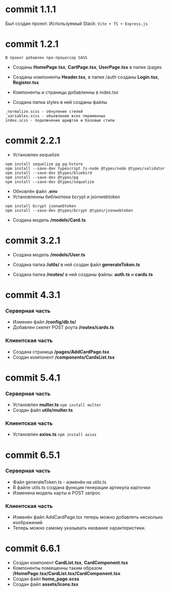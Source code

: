 # commit 1.1.1

Был создан проект. Используемый Stack: ```Vite + TS + Express.js```

# commit 1.2.1

```В проект добавлен пре-процессор SASS```

- Созданы **HomePage.tsx**, **CartPage.tsx**, **UserPage.tsx** в папке /pages
- Созданы компоненты **Header.tsx**, в папке /auth созданы **Login.tsx**, **Register.tsx**
- Компоненты и страницы добавленны в index.tsx

- Создана папка styles в ней созданы файлы

``` 
_normalize.scss - обнуление стилей
_variables.scss - объявление всех переменных
index.scss - подключение шрифтов и базовые стили 
```

# commit 2.2.1

- Установлен sequelize
```
npm install sequelize pg pg-hstore
npm install --save-dev typescript ts-node @types/node @types/validator
npm install --save-dev @types/bluebird
npm install --save-dev @types/pg
npm install --save-dev @types/sequelize
```
- Обновлён файл **.env**
- Установленны библиотеки bcrypt и jsonwebtoken
```
npm install bcrypt jsonwebtoken
npm install --save-dev @types/bcrypt @types/jsonwebtoken
```
- Создана модель **/models/Card.ts**

# commit 3.2.1

- Создана модель **/models/User.ts**

- Создана папка **/utils/** в ней создан файл **generateToken.ts**

- Создана папка **/routes/** в ней созданы файлы: **auth.ts** и **cards.ts**

# commit 4.3.1

### Серверная часть

- Изменен файл **/config/db.ts/**
- Добавлен скелет POST роута **/routes/cards.ts**

### Клиентская часть

- Создана страница **/pages/AddCardPage.tsx**
- Создан компонент **/components/CardsList.tsx**

# commit 5.4.1

### Серверная часть

- Установлен **multer.ts**
``` npm install multer ```
- Создан файл **utils/multer.ts**

### Клиентская часть

- Установлен **axios.ts**
```npm install axios```

# commit 6.5.1

### Серверная часть

- Файл generateToken.ts - изменён на utils.ts
- В файле utils.ts создана функция генерации артикула карточки
- Изменена модель карты и POST запрос

### Клиентская часть

- Изменён файл AddCardPage.tsx теперь можно добавлять несколько изображений
- Теперь можно самому указывать название характеристики.

# commit 6.6.1 

- Создан компонент **CardList.tsx**, **CardComponent.tsx**
- Компоненты помещенны таким образом **/HomePage.tsx/CardList.tsx/CardComponent.tsx**
- Создан файл **home_page.scss**
- Создан файл **assets/Icons.tsx**
